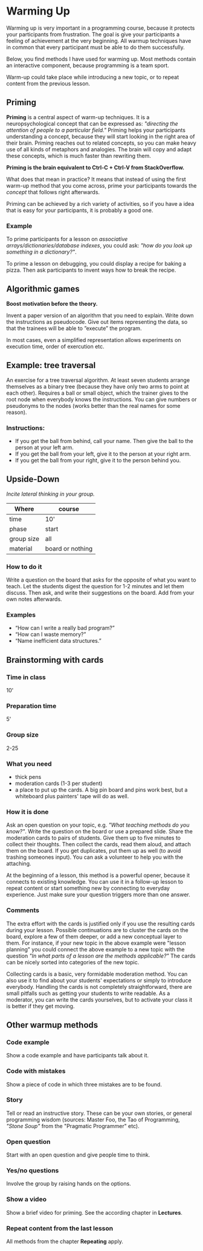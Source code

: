 
# Warming Up

Warming up is very important in a programming course, because it protects your participants from frustration. The goal is give your participants a feeling of achievement at the very beginning. All warmup techniques have in common that every participant must be able to do them successfully.

Below, you find methods I have used for warming up. Most methods contain an interactive component, because programming is a team sport.

Warm-up could take place while introducing a new topic, or to repeat content from the previous lesson.

## Priming

**Priming** is a central aspect of warm-up techniques. It is a neuropsychological concept that can be expressed as: *"directing the attention of people to a particular field."* Priming helps your participants understanding a concept, because they will start looking in the right area of their brain. Priming reaches out to related concepts, so you can make heavy use of all kinds of metaphors and analogies. The brain will copy and adapt these concepts, which is much faster than rewriting them.

**Priming is the brain equivalent to Ctrl-C + Ctrl-V from StackOverflow.**

What does that mean in practice? It means that instead of using the first warm-up method that you come across, prime your participants towards the *concept* that follows right afterwards.

Priming can be achieved by a rich variety of activities, so if you have a idea that is easy for your participants, it is probably a good one.

### Example

To prime participants for a lesson on *associative arrays/dictionaries/database indexes*, you could ask: *"how do you look up something in a dictionary?"*.

To prime a lesson on debugging, you could display a recipe for baking a pizza. Then ask participants to invent ways how to break the recipe.

## Algorithmic games

**Boost motivation before the theory.**

Invent a paper version of an algorithm that you need to explain. Write
down the instructions as pseudocode. Give out items representing
the data, so that the trainees will be able to ”execute” the program.

In most cases, even a simplified representation allows experiments on
execution time, order of exercution etc.

## Example: tree traversal

An exercise for a tree traversal algorithm. At least seven students
arrange themselves as a binary tree (because they have only two arms to
point at each other). Requires a ball or small object, which the trainer
gives to the root node when everybody knows the instructions. You can
give numbers or pseudonyms to the nodes (works better than the real
names for some reason).

### Instructions:

* If you get the ball from behind, call your name. Then give the ball to the person at your left arm.
* If you get the ball from your left, give it to the person at your right arm.
* If you get the ball from your right, give it to the person behind you.


## Upside-Down

*Incite lateral thinking in your group.*

| Where | course |
|-------|--------|
| time  | 10'    |
| phase | start  |
| group size | all |
| material | board or nothing |

### How to do it

Write a question on the board that asks for the opposite of what you want to teach. Let the students digest the question for 1-2 minutes and let them discuss. Then ask, and write their suggestions on the board. Add from your own notes afterwards.

### Examples

* “How can I write a really bad program?”
* “How can I waste memory?”
* “Name inefficient data structures.”

## Brainstorming with cards

### Time in class
10'

### Preparation time
5'

### Group size
2-25

### What you need

* thick pens
* moderation cards (1-3 per student)
* a place to put up the cards. A big pin board and pins work best, but a whiteboard plus painters' tape will do as well.

### How it is done

Ask an open question on your topic, e.g. *"What teaching methods do you know?"*. Write the question on the board or use a prepared slide. Share the moderation cards to pairs of students. Give them up to five minutes to collect their thoughts. Then collect the cards, read them aloud, and attach them on the board. If you get duplicates, put them up as well (to avoid trashing someones input). You can ask a volunteer to help you with the attaching.

At the beginning of a lesson, this method is a powerful opener, because it connects to existing knowledge. You can use it in a follow-up lesson to repeat content or start something new by connecting to everyday experience. Just make sure your question triggers more than one answer.

### Comments

The extra effort with the cards is justified only if you use the resulting cards during your lesson. Possible continuations are to cluster the cards on the board, explore a few of them deeper, or add a new conceptual layer to them. For instance, if your new topic in the above example were "lesson planning" you could connect the above example to a new topic with the question *"In what parts of a lesson are the methods applicable?"* The cards can be nicely sorted into categories of the new topic.

Collecting cards is a basic, very formidable moderation method. You can also use it to find about your students' expectations or simply to introduce everybody. Handling the cards is not completely straightforward, there are small pitfalls such as getting your students to write readable. As a moderator, you can write the cards yourselves, but to activate your class it is better if they get moving.

## Other warmup methods

### Code example
Show a code example and have participants talk about it.

### Code with mistakes
Show a piece of code in which three mistakes are to be found.

### Story
Tell or read an instructive story. These can be your own stories, or general programming wisdom (sources: Master Foo, the Tao of Programming, *"Stone Soup"* from the "Pragmatic Programmer" etc).

### Open question
Start with an open question and give people time to think.

### Yes/no questions
Involve the group by raising hands on the options.

### Show a video
Show a brief video for priming. See the according chapter in **Lectures**.

### Repeat content from the last lesson
All methods from the chapter **Repeating** apply.
